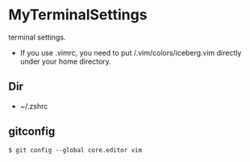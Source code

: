 # MyTerminalSettings
terminal settings.

- If you use .vimrc, you need to put /.vim/colors/iceberg.vim directly under your home directory.

## Dir
- ~/.zshrc

## gitconfig
```
$ git config --global core.editor vim
```
